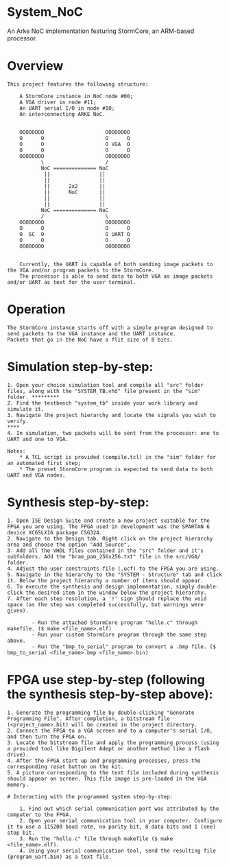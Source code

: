 # System_NoC
An Arke NoC implementation featuring StormCore, an ARM-based processor.

# Overview

	This project features the following structure:
	
		A StormCore instance in NoC node #00;
		A VGA driver in node #11;
		An UART serial I/O in node #10;
		An interconnecting ARKE NoC.
		
		
		OOOOOOOO                    OOOOOOOO
		O      O					O      O
		O      O					O VGA  O
		O      O					O      O
		OOOOOOOO             		OOOOOOOO
			   \					/
			   NoC ============== NoC			   
				||                ||	   
				||                ||
				||      2x2       ||
				||      NoC       ||
				||                ||
				||                ||
			   NoC ============== NoC
			   /                    \
		OOOOOOOO                    OOOOOOOO
		O      O					O      O
		O  SC  O					O UART O
		O      O					O      O
		OOOOOOOO					OOOOOOOO

		
		Currently, the UART is capable of both sending image packets to the VGA and/or program packets to the StormCore.
		The processor is able to send data to both VGA as image packets  and/or UART as text for the user terminal.
		
# Operation
	
	The StormCore instance starts off with a simple program designed to send packets to the VGA instance and the UART instance.
	Packets that go in the NoC have a flit size of 8 bits. 

# Simulation step-by-step:
	
	1. Open your choice simulation tool and compile all "src" folder files, along with the "SYSTEM_TB.vhd" file present in the "sim" folder. *********
	2. Find the testbench "system_tb" inside your work library and simulate it.
	3. Navigate the project hierarchy and locate the signals you wish to verify.
	****
	4. In simulation, two packets will be sent from the processor: one to UART and one to VGA.
	
	Notes:
		* A TCL script is provided (compile.tcl) in the "sim" folder for an automated first step; 
		* The preset StormCore program is expected to send data to both UART and VGA nodes.

# Synthesis step-by-step:
	
	1. Open ISE Design Suite and create a new project suitable for the FPGA you are using. The FPGA used in development was the SPARTAN 6 device XC6SLX16 package CSG324.
	2. Navigate to the Design tab. Right click on the project hierarchy area and choose the option "Add Source".
	3. Add all the VHDL files contained in the "src" folder and it's subfolders. Add the "bram_pam_256x256.txt" file in the src/VGA/ folder.
	4. Adjust the user constraints file (.ucf) to the FPGA you are using.
	5. Navigate in the hierarchy to the "SYSTEM - Structure" tab and click it. Below the project hierarchy a number of itens should appear.
	6. To execute the synthesis and design implementation, simply double-click the desired item in the window below the project hierarchy.
	7. After each step resolution, a '!' sign should replace the void space (as the step was completed successfully, but warnings were given).
	
			- Run the attached StormCore program "hello.c" through makefile. ($ make <file_name>.elf)
			- Run your custom StormCore program through the same step above.
			- Run the "bmp_to_serial" program to convert a .bmp file. ($ bmp_to_serial <file_name>.bmp <file_name>.bin)

# FPGA use step-by-step (following the synthesis step-by-step above):
	
	1. Generate the programming file by double-clicking "Generate Programming File". After completion, a bitstream file (<project_name>.bit) will be created in the project directory.
	2. Connect the FPGA to a VGA screen and to a computer's serial I/O, and then turn the FPGA on.
	3. Locate the bitstream file and apply the programming process (using a provided tool like Digilent Adept or another method like a flash drive).
	4. After the FPGA start up and programming processes, press the corresponding reset button on the kit.
	5. A picture corresponding to the text file included during synthesis should appear on screen. This file image is pre-loaded in the VGA memory.

	# Interacting with the programmed system step-by-step:
	
		1. Find out which serial communication port was attributed by the computer to the FPGA.
		2. Open your serial communication tool in your computer. Configure it to use a 115200 baud rate, no parity bit, 8 data bits and 1 (one) stop bit.
		3. Run the "hello.c" file through makefile ($ make <file_name>.elf).
		4. Using your serial communication tool, send the resulting file (program_uart.bin) as a text file.
   
	